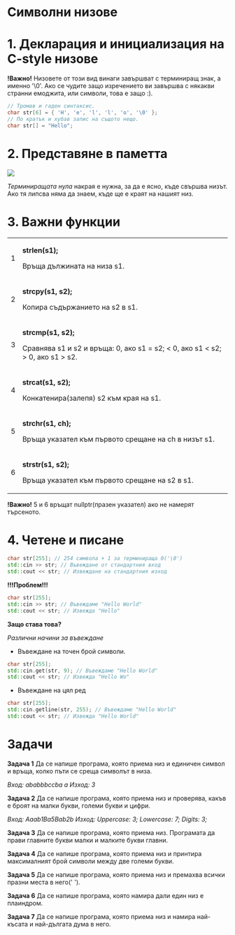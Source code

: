 <h1>Символни низове</h1>

<h1>1. Декларация и инициализация на C-style низове</h1>

**!Важно!** Низовете от този вид винаги завършват с терминиращ знак, а именно '\0'.
Ако се чудите защо изречението ви завършва с някакви странни емоджита, или символи, това е защо :).

```c++
// Тромав и гаден синтаксис.
char str[6] = { 'H', 'e', 'l', 'l', 'o', '\0' };
// По кратък и хубав запис на същото нещо.
char str[] = "Hello";
```

<h1>2. Представяне в паметта</h1>

![](https://www.tutorialspoint.com/cplusplus/images/string_representation.jpg)

*Терминиращата нула* накрая е нужна, за да е ясно, къде свършва низът. Ако тя липсва няма да знаем, къде ще е краят на нашият низ.

<h1>3. Важни функции</h1>

<table class="table table-bordered">
    <tr>
        <td>1</td>
        <td>
            <p><b>strlen(s1);</b></p>
            <p>Връща дължината на низа s1.</p>
        </td>
    </tr>
    <tr>
        <td>2</td>
        <td>
            <p><b>strcpy(s1, s2);</b></p>
            <p>Копира съдържанието на s2 в s1.</p>
        </td>
    </tr>
    <tr>
        <td>3</td>
        <td>
            <p><b>strcmp(s1, s2);</b></p>
            <p>Сравнява s1 и s2 и връща: 0, ако s1 = s2; < 0, ако s1 < s2; > 0, ако s1 > s2.</p>
        </td>
    </tr>
    <tr>
        <td>4</td>
        <td>
            <p><b>strcat(s1, s2);</b></p>
            <p>Конкатенира(залепя) s2 към края на s1.</p>
        </td>
    </tr>
    <tr>
        <td>5</td>
        <td>
            <p><b>strchr(s1, ch);</b></p>
            <p>Връща указател към първото срещане на ch в низът s1.</p>
        </td>
    </tr>
    <tr>
        <td>6</td>
        <td>
            <p><b>strstr(s1, s2);</b></p>
            <p>Връща указател към първото срещане на s2 в s1.</p>
        </td>
    </tr>
</table>

**!Важно!** 5 и 6 връщат nullptr(празен указател) ако не намерят търсеното.

<h1>4. Четене и писане</h1>

```c++
char str[255]; // 254 символа + 1 за терминираща 0('\0')
std::cin >> str; // Въвеждане от стандартния вход
std::cout << str; // Извеждане на стандартния изход
```

**!!!Проблем!!!**

```c++
char str[255];
std::cin >> str; // Въвеждаме "Hello World"
std::cout << str; // Извежда "Hello"
```
**Защо става това?**

*Различни начини за въвеждане*

- Въвеждане на точен брой символи.

```c++
char str[255];
std::cin.get(str, 9); // Въвеждаме "Hello World"
std::cout << str; // Извежда "Hello Wo"
```

- Въвеждане на цял ред

```c++
char str[255];
std::cin.getline(str, 255); // Въвеждаме "Hello World"
std::cout << str; // Извежда "Hello World"
```

<h1>Задачи</h1>

**Задача 1** Да се напише програма, която приема низ и единичен символ и връща, колко пъти се среща символът в низа.

*Вход: ababbbccba a Изход: 3*

**Задача 2** Да се напише програма, която приема низ и проверява, какъв е броят на малки букви, големи букви и цифри.

*Вход: Aaab1Ba5Bab2b Изход: Uppercase: 3; Lowercase: 7; Digits: 3;*

**Задача 3** Да се напише програма, която приема низ. Програмата да прави главните букви малки и малките букви главни.

**Задача 4** Да се напише програма, която приема низ и принтира максималният брой символи между две големи букви.

**Задача 5** Да се напише програма, която приема низ и премахва всички празни места в него(' ').

**Задача 6** Да се напише програма, която намира дали един низ е плаиндром.

**Задача 7** Да се напише програма, която приема низ и намира най-късата и най-дългата дума в него.